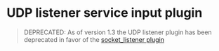 # UDP listener service input plugin

> DEPRECATED: As of version 1.3 the UDP listener plugin has been deprecated in favor of the
> [socket_listener plugin](https://github.com/influxdata/telegraf/tree/master/plugins/inputs/socket_listener)
